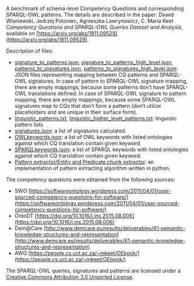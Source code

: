 A benchmark of schema-level Competency Questions and corresponding SPARQL-OWL patterns. 
The details are described in the paper: 
Dawid Wisniewski, Jedrzej Potoniec, Agnieszka Lawrynowicz, C. Maria Keet  
_Competency Questions and SPARQL-OWL Queries Dataset and Analysis_, available on [https://arxiv.org/abs/1811.09529](https://arxiv.org/abs/1811.09529).

Description of files:
* [signature_to_patterns.json](Analysis/signature_to_patterns.json), 
[signature_to_patterns_high_level.json](Analysis/signature_to_patterns_high_level.json), 
[patterns_to_signatures.json](Analysis/patterns_to_signatures.json), 
[patterns_to_signatures_high_level.json](Analysis/patterns_to_signatures_high_level.json): 
JSON files representing mapping between CQ patterns and SPARQL-OWL signatures.
In case of pattern to SPARQL-OWL signature mapping, there are empty mappings, because some patterns don’t have SPARQL-OWL translations defined.
In case of SPARQL-OWL signature to pattern mapping, there are empty mappings, because some SPARQL-OWL signatures map to CQs that don’t form a pattern (don’t utilize placeholders and are unique in their surface form).
* [linguistic_patterns.txt](Analysis/linguistic_patterns.txt), 
[linguistic_higher_level_patterns.txt](linguistic_higher_level_patterns.txt): 
linguistic pattern lists
* [signatures.json](Analysis/signatures.json): a list of signatures calculated.
* [OWLkeywords.json](Analysis/owlkeywords.json): a list of OWL keywords with listed ontologies against which CQ translation contain given keyword.
* [SPARQLkeywords.json](Analysis/sparqlkeywords.json): a list of SPARQL keywords with listed ontologies against which CQ translation contain given keyword.
* [Pattern extractor/Entity and Predicate chunk extractor](Analysis/pattern_extractor.py): an implementation of pattern extracting algorithm written in python.

The competency questions were obtained from the following sources:
 * SWO [https://softwareontology.wordpress.com/2011/04/01/user-sourced-competency-questions-for-software/](https://softwareontology.wordpress.com/2011/04/01/user-sourced-competency-questions-for-software/)
 * OntoDT [https://doi.org/10.1016/j.ins.2015.08.006](https://doi.org/10.1016/j.ins.2015.08.006)
 * Dem@Care [http://www.demcare.eu/results/deliverables/61-semantic-knowledge-structures-and-representation](http://www.demcare.eu/results/deliverables/61-semantic-knowledge-structures-and-representation)
 * AWO [https://people.cs.uct.ac.za/~mkeet/OEbook/](https://people.cs.uct.ac.za/~mkeet/OEbook/)

The SPARQL-OWL queries, signatures and patterns are licensed under a [Creative Commons Attribution 3.0 Unported License](https://creativecommons.org/licenses/by/3.0/).


